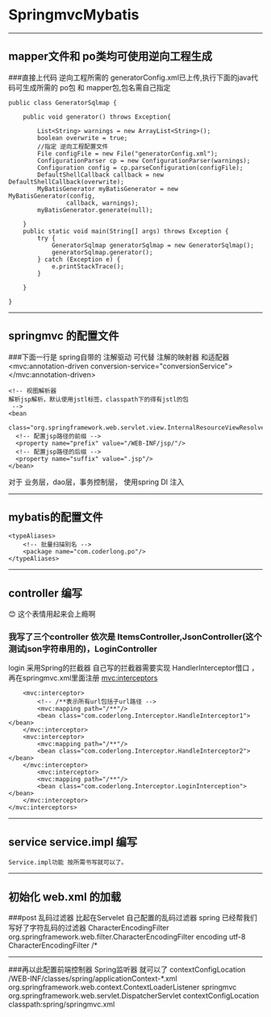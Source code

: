 # SpringmvcMybatis
***
## mapper文件和 po类均可使用逆向工程生成 
###直接上代码 逆向工程所需的 generatorConfig.xml已上传,执行下面的java代码可生成所需的 po包 和 mapper包,包名需自己指定  

	public class GeneratorSqlmap {

		public void generator() throws Exception{

			List<String> warnings = new ArrayList<String>();
			boolean overwrite = true;
			//指定 逆向工程配置文件
			File configFile = new File("generatorConfig.xml"); 
			ConfigurationParser cp = new ConfigurationParser(warnings);
			Configuration config = cp.parseConfiguration(configFile);
			DefaultShellCallback callback = new DefaultShellCallback(overwrite);
			MyBatisGenerator myBatisGenerator = new MyBatisGenerator(config,
					callback, warnings);
			myBatisGenerator.generate(null);

		} 
		public static void main(String[] args) throws Exception {
			try {
				GeneratorSqlmap generatorSqlmap = new GeneratorSqlmap();
				generatorSqlmap.generator();
			} catch (Exception e) {
				e.printStackTrace();
			}

		}

	}
---
## springmvc 的配置文件
###下面一行是 spring自带的 注解驱动 可代替 注解的映射器 和适配器 
  <mvc:annotation-driven conversion-service="conversionService"></mvc:annotation-driven>


    <!-- 视图解析器
    解析jsp解析，默认使用jstl标签，classpath下的得有jstl的包
     -->
    <bean
      class="org.springframework.web.servlet.view.InternalResourceViewResolver">
      <!-- 配置jsp路径的前缀 -->
      <property name="prefix" value="/WEB-INF/jsp/"/>
      <!-- 配置jsp路径的后缀 -->
      <property name="suffix" value=".jsp"/>
    </bean>
    
对于 业务层，dao层，事务控制层， 使用spring DI 注入 

---
## mybatis的配置文件  
	<typeAliases>
		<!-- 批量扫描别名 -->
		<package name="com.coderlong.po"/>
	</typeAliases>
---
## controller 编写 
:blush: 这个表情用起来会上瘾啊 

### 我写了三个controller 依次是 ItemsController,JsonController(这个测试json字符串用的)，LoginController 
login 采用Spring的拦截器 自己写的拦截器需要实现 HandlerInterceptor借口 ，再在springmvc.xml里面注册
	<mvc:interceptors>
		<!--多个拦截器,顺序执行 -->
		<!--  设置拦截器的设置-->
		<!-- 登陆认证拦截器 -->

		<mvc:interceptor>
			<!-- /**表示所有url包括子url路径 -->
			<mvc:mapping path="/**"/>
			<bean class="com.coderlong.Interceptor.HandleInterceptor1"></bean>
		</mvc:interceptor>
		<mvc:interceptor>
			<mvc:mapping path="/**"/>
			<bean class="com.coderlong.Interceptor.HandleInterceptor2"></bean>
		</mvc:interceptor>
			<mvc:interceptor>
			<mvc:mapping path="/**"/>
			<bean class="com.coderlong.Interceptor.LoginInterception"></bean>
		</mvc:interceptor>
	</mvc:interceptors>

---
## service service.impl 编写 
	Service.impl功能 按所需书写就可以了。
---
## 初始化 web.xml 的加载
###post 乱码过滤器 比起在Servelet 自己配置的乱码过滤器 spring 已经帮我们写好了字符乱码的过滤器 
	<!-- post乱码过虑器 -->
		<filter>
			<filter-name>CharacterEncodingFilter</filter-name>
			<filter-class>org.springframework.web.filter.CharacterEncodingFilter</filter-class>
			<init-param>
				<param-name>encoding</param-name>
				<param-value>utf-8</param-value>
			</init-param>
		</filter>
		<filter-mapping>
			<filter-name>CharacterEncodingFilter</filter-name>
			<url-pattern>/*</url-pattern>
		</filter-mapping>
		
---
###再以此配置前端控制器 Spring监听器 就可以了 
		<!-- 使用 spring的监听器  加载spring容器 -->
		<context-param>
			<param-name>contextConfigLocation</param-name>
			<param-value>/WEB-INF/classes/spring/applicationContext-*.xml</param-value>
		</context-param>
		<listener>
			<listener-class>org.springframework.web.context.ContextLoaderListener</listener-class>
		</listener>
			<!-- springmvc前端控制器 -->
		<servlet>
			<servlet-name>springmvc</servlet-name>
			<servlet-class>org.springframework.web.servlet.DispatcherServlet</servlet-class>
			<!-- contextConfigLocation配置springmvc加载的配置文件（配置处理器映射器、适配器等等） 如果不配置contextConfigLocation，默认加载的是/WEB-INF/servlet名称-serlvet.xml（springmvc-servlet.xml） -->
			<init-param>
				<param-name>contextConfigLocation</param-name>
				<param-value>classpath:spring/springmvc.xml</param-value>
			</init-param>
		</servlet>
			




